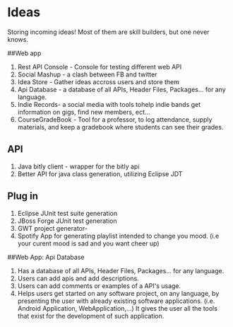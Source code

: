 Ideas
=====

Storing incoming ideas! Most of them are skill builders, but one never knows.


##Web app
1. Rest API Console - Console for testing different web API
2. Social Mashup - a clash between FB and twitter
3. Idea Store - Gather ideas accross users and store them
4. Api Database - a database of all APIs, Header Files, Packages... for any language.
5. Indie Records- a social media with tools tohelp indie bands get information on gigs, find new members, ect...
6. CourseGradeBook - Tool for a professor, to log attendance, supply materials, and keep a gradebook where students can see their grades.


## API
1. Java bitly client - wrapper for the bitly api
2. Better API for java class generation, utilizing Eclipse JDT

## Plug in
1. Eclipse JUnit test suite generation
2. JBoss Forge JUnit test generation
3. GWT project generator- 
4. Spotify App for generating playlist intended to change you mood. (i.e your curent mood is sad and you want cheer up)


##Web App: Api Database
1. Has a database of all APIs, Header Files, Packages... for any language.
2. Users can add apis and add descriptions. 
3. Users can add comments or examples of a API's usage.
4. Helps users get started on any software project, on any language, by presenting the user with already existing 
software applications. (i.e. Android Application, WebApplication,...) It gives the user all the tools that exist 
for the development of such application.   
